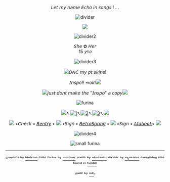 <div align="center">
  
𝘓𝘦𝘵 𝘮𝘺 𝘯𝘢𝘮𝘦 𝘌𝘤𝘩𝘰 𝘪𝘯 𝘴𝘰𝘯𝘨𝘴 ! . .
  
![divider](https://64.media.tumblr.com/c6ab31f5f30b3be3ed999cf717d52039/e5cde90135c8fe90-4c/s1280x1920/2b890b0d5f8eeb16a0f62a48795a1a190da31d50.pnj)

<p align="center">
  <img src="https://64.media.tumblr.com/9e7bd6de33a560ff26412ef3a97882d8/0849cf59eda77b8e-a7/s2048x3072/c09302dcc53182a67c3d4e9ca6cfaa5e7d39f997.gifv"/>
</p>

<div align="center">

![divider2](https://64.media.tumblr.com/bfa25ac85a9dff40cd9214f5775d4e03/e5cde90135c8fe90-53/s640x960/655c308fd2dc52ca9a7ac2a9c1c8251530de9caf.pnj)

<div align="center">𝘚𝘩𝘦 ✿ 𝘏𝘦𝘳
<div align="center">15 𝘺୭𝘰


![divider3](https://64.media.tumblr.com/b282fa4c6a59126767a0f2df4fbacb84/e5cde90135c8fe90-ac/s400x600/1a36102f09cec12caa9150999bd732eef592c1c5.pnj)
<p align="center">
 

![](https://64.media.tumblr.com/e8dcde8e1b4cc84b99a1b6cbd9baf407/d13d12092749e6f7-5b/s75x75_c1/e7d82e695f0b71e9fc07ff4be322529d7c535bcd.gifv)𝘋𝘕𝘊 𝘮𝘺 𝘱𝘵 𝘴𝘬𝘪𝘯𝘴!

𝘐𝘯𝘴𝘱𝘰!! ➺𝘰𝘬!![](https://64.media.tumblr.com/38059bcbf0876b5abfa18404d9369923/d13d12092749e6f7-7c/s75x75_c1/c2128cb543f04d43be11b65f8456181a141f7339.gifv)

![](https://64.media.tumblr.com/6c34a9377f15ea732c27ed3a0f5c82e6/d13d12092749e6f7-24/s75x75_c1/aed8a3c23c00179aa19ebf6f5d1b39b9ae2ef71c.gifv)𝘫𝘶𝘴𝘵 𝘥𝘰𝘯𝘵 𝘮𝘢𝘬𝘦 𝘵𝘩𝘦 "𝘐𝘯𝘴𝘱𝘰" 𝘢 𝘤𝘰𝘱𝘺![](https://64.media.tumblr.com/b06196fa63f2da5a80e444e2ea206198/d13d12092749e6f7-66/s75x75_c1/6cd205c37bb8dee2d0aef4450ad61c0ba2b1de64.gifv)

![furina](https://64.media.tumblr.com/be6c6cc3bc9f57105125a097b9770ad2/0849cf59eda77b8e-79/s100x200/b9864ba06179553c466647b98bc2e8985b96a1c9.gifv)



![](https://64.media.tumblr.com/c90c4ca7508e8d4f2a89d39e95e34038/d13d12092749e6f7-3a/s75x75_c1/fa04b52f95a6e56174c1547de0dff5bcfb27fb68.gifv)➷[![1](https://64.media.tumblr.com/63da2be9792f54be1a7cc71e47818bd0/828870b2d99689c2-b1/s75x75_c1/72514a3f363f3701c3bb830c89ce5d3a555aa3cf.pnj)](https://rentry.co/linkrose)➷[![2](https://64.media.tumblr.com/e15cdc53fe9810a04873f876f09a57e9/828870b2d99689c2-db/s75x75_c1/703fb8a8389c30b88b84ce08b67049e8891c9c70.pnj)](https://rentry.co/marchthefontain)➷[![3](https://64.media.tumblr.com/022a22573d89c8013404b4fcb91ab53f/828870b2d99689c2-53/s75x75_c1/dfaa245137fc6a286a52aad01fdd3d65574bdda9.pnj)](https://rentry.co/byiInts)➷![](https://64.media.tumblr.com/c90c4ca7508e8d4f2a89d39e95e34038/d13d12092749e6f7-3a/s75x75_c1/fa04b52f95a6e56174c1547de0dff5bcfb27fb68.gifv)

![](https://64.media.tumblr.com/c7a365db27633ad081f97fa09b5b6703/d13d12092749e6f7-c7/s75x75_c1/f6e953665b27864ba248de5f34c68e1c28c306fc.gifv) ⭑𝘊𝘩𝘦𝘤𝘬 ⭑ [𝘙𝘦𝘯𝘵𝘳𝘺](https://rentry.co/FurinaTheFontaine) ⭑  ![](https://64.media.tumblr.com/37b9f2264f2942e90fb7b725ace56243/d13d12092749e6f7-ff/s75x75_c1/54000462389a2ee1cd89d80086bb5c62bf38bac2.gifv) ⭑𝘚𝘪𝘨𝘯 ⭑ [𝘙𝘦𝘵𝘳𝘰𝘚𝘱𝘳𝘪𝘯𝘨](https://retrospring.net/@FurinaTheFontain) ⭑  ![](https://64.media.tumblr.com/c7a365db27633ad081f97fa09b5b6703/d13d12092749e6f7-c7/s75x75_c1/f6e953665b27864ba248de5f34c68e1c28c306fc.gifv) ⭑𝘚𝘪𝘨𝘯 ⭑ [𝘈𝘵𝘢𝘣𝘰𝘰𝘬](https://furinathefountain.atabook.org/)⭑ ![](https://64.media.tumblr.com/37b9f2264f2942e90fb7b725ace56243/d13d12092749e6f7-ff/s75x75_c1/54000462389a2ee1cd89d80086bb5c62bf38bac2.gifv)

![divider4](https://64.media.tumblr.com/b282fa4c6a59126767a0f2df4fbacb84/e5cde90135c8fe90-ac/s400x600/1a36102f09cec12caa9150999bd732eef592c1c5.pnj)


![small furina](https://64.media.tumblr.com/58767fa41589695271ddc796e5ee1b25/e8737868934dec52-d6/s250x400/9a9cba0bd2365bbbf6f9e73ab1104f0ef3668a0f.pnj)

---
ᴳʳᵃᵖʰⁱᶜˢ ᵇʸ [ⁱᵈᵒˡᵛⁱⁿⁿ](https://www.tumblr.com/idolvinn) ᶜʰⁱᵇⁱ ᶠᵘʳⁱⁿᵃ ᵇʸ [ᵐᵘʳᶜᵘᵒʳ](https://www.tumblr.com/murcuor) ᵖⁱˣᵉˡˢ ᵇʸ [ᵃˢᵖᵈˢᵃⁱⁿᵗ](https://www.tumblr.com/aspdsaint) ᵈⁱᵛⁱᵈᵉʳ ᵇʸ [ᵃ૧ᵘᵃᶻᵉʳᵒ](aquazero) ᵉᵛᵉʳʸᵗʰⁱⁿᵍ ᵉˡˢᵉ ᶠᵒᵘⁿᵈ ⁱⁿ  [ᵗᵘᵐᵇˡʳ](https://www.tumblr.com)

ᴹᵃᵈᵉ ᵇʸ [ᵐᵉ](https://github.com/FurinaTheFountain)ᵎᵎ
